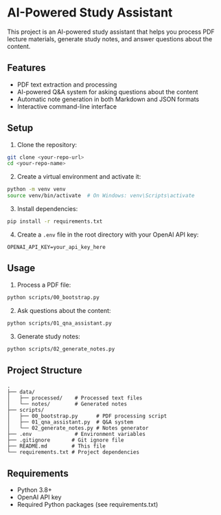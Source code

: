 # AI-Powered Study Assistant

This project is an AI-powered study assistant that helps you process PDF lecture materials, generate study notes, and answer questions about the content.

## Features

- PDF text extraction and processing
- AI-powered Q&A system for asking questions about the content
- Automatic note generation in both Markdown and JSON formats
- Interactive command-line interface

## Setup

1. Clone the repository:
```bash
git clone <your-repo-url>
cd <your-repo-name>
```

2. Create a virtual environment and activate it:
```bash
python -m venv venv
source venv/bin/activate  # On Windows: venv\Scripts\activate
```

3. Install dependencies:
```bash
pip install -r requirements.txt
```

4. Create a `.env` file in the root directory with your OpenAI API key:
```
OPENAI_API_KEY=your_api_key_here
```

## Usage

1. Process a PDF file:
```bash
python scripts/00_bootstrap.py
```

2. Ask questions about the content:
```bash
python scripts/01_qna_assistant.py
```

3. Generate study notes:
```bash
python scripts/02_generate_notes.py
```

## Project Structure

```
.
├── data/
│   ├── processed/    # Processed text files
│   └── notes/        # Generated notes
├── scripts/
│   ├── 00_bootstrap.py      # PDF processing script
│   ├── 01_qna_assistant.py  # Q&A system
│   └── 02_generate_notes.py # Notes generator
├── .env              # Environment variables
├── .gitignore       # Git ignore file
├── README.md        # This file
└── requirements.txt # Project dependencies
```

## Requirements

- Python 3.8+
- OpenAI API key
- Required Python packages (see requirements.txt)

